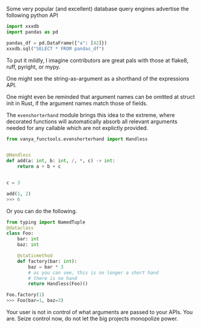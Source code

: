 Some very popular (and excellent) database query engines advertise the following python API
```python
import xxxdb
import pandas as pd

pandas_df = pd.DataFrame({"a": [42]})
xxxdb.sql("SELECT * FROM pandas_df")
```

To put it mildly, I imagine contributors are great pals with those at flake8, ruff, pyright, or mypy.

One might see the string-as-argument as a shorthand of the expressions API.

One might even be reminded that argument names can be omitted at struct init in Rust, if the argument names match those of fields.

The `evenshorterhand` module brings this idea to the extreme, where decorated functions will automatically absorb all relevant arguments needed for any callable which are not explictly provided.

```python
from vanya_functools.evenshorterhand import Handless


@Handless
def add(a: int, b: int, /, *, c) -> int:
    return a + b + c


c = 3

add(1, 2)
>>> 6
```
Or you can do the following.
```python
from typing import NamedTuple
@dataclass
class Foo:
    bar: int
    baz: int

    @staticmethod
    def factory(bar: int):
        baz = bar * 3
        # as you can see, this is no longer a short hand
        # there is no hand
        return Handless(Foo)()

Foo.factory(1)
>>> Foo(bar=1, baz=3)
```

Your user is not in control of what arguments are passed to your APIs. You are.
Seize control now, do not let the big projects monopolize power.

